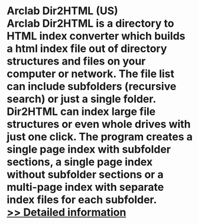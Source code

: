 # Arclab Dir2HTML (US)<br />Arclab Dir2HTML is a directory to HTML index converter which builds a html index file out of directory structures and files on your computer or network. The file list can include subfolders (recursive search) or just a single folder. Dir2HTML can index large file structures or even whole drives with just one click. The program creates a single page index with subfolder sections, a single page index without subfolder sections or a multi-page index with separate index files for each subfolder.<br />[>> Detailed information](https://secure.shareit.com/shareit/product.html?productid=300668610&affiliateid=200057808)
